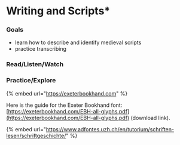 # Writing and Scripts\*

### Goals

* learn how to describe and identify medieval scripts
* practice transcribing &#x20;

### Read/Listen/Watch



### Practice/Explore

{% embed url="https://exeterbookhand.com" %}

Here is the guide for the Exeter Bookhand font: [https://exeterbookhand.com/EBH-all-glyphs.pdf](https://exeterbookhand.com/EBH-all-glyphs.pdf) (download link).&#x20;



{% embed url="https://www.adfontes.uzh.ch/en/tutorium/schriften-lesen/schriftgeschichte/" %}
